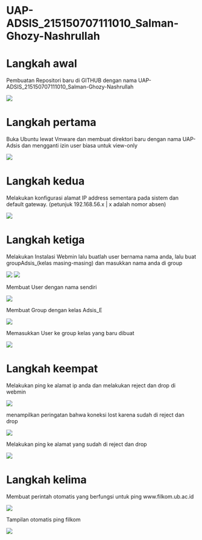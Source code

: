 # UAP-ADSIS_215150707111010_Salman-Ghozy-Nashrullah

<h1>Langkah awal</h1>
<p>Pembuatan Repositori baru di GITHUB dengan nama UAP-ADSIS_215150707111010_Salman-Ghozy-Nashrullah</p>
<img src="gambar/1.PNG">

<h1>Langkah pertama</h1>
<p>Buka Ubuntu lewat Vmware dan membuat direktori baru dengan nama UAP-Adsis dan mengganti izin user biasa untuk view-only</p>
<img src="gambar/2.PNG">

<h1>Langkah kedua</h1>
<p>Melakukan konfigurasi alamat IP address sementara pada sistem dan default gateway.
(petunjuk 192.168.56.x | x adalah nomor absen)</p>
<img src="gambar/3.PNG">

<h1>Langkah ketiga</h1>
<p>Melakukan Instalasi Webmin lalu buatlah user bernama nama anda, lalu buat groupAdsis_(kelas masing-masing) dan masukkan nama anda di group</p>
<img src="gambar/4.PNG">
<img src="gambar/4%2C5.PNG">
<p>Membuat User dengan nama sendiri</p>
<img src="gambar/4%2C6.PNG">
<p>Membuat Group dengan kelas Adsis_E</p>
<img src="gambar/4%2C7.PNG">
<p>Memasukkan User ke group kelas yang baru dibuat</p>
<img src="gambar/4%2C9.PNG">

<h1>Langkah keempat</h1>
<p>Melakukan ping ke alamat ip anda dan melakukan reject dan drop di webmin</p>
<img src="gambar/5.PNG">
<p>menampilkan peringatan bahwa koneksi lost karena sudah di reject dan drop</p>
<img src="gambar/5%2C2.PNG">
<p>Melakukan ping ke alamat yang sudah di reject dan drop</p>
<img src="gambar/5%2C3.PNG">

<h1>Langkah kelima</h2>
<p>Membuat perintah otomatis yang berfungsi untuk ping www.filkom.ub.ac.id</p>
<img src="gambar/6.PNG">
<p>Tampilan otomatis ping filkom</p>
<img src="gambar/6%2C1.PNG">